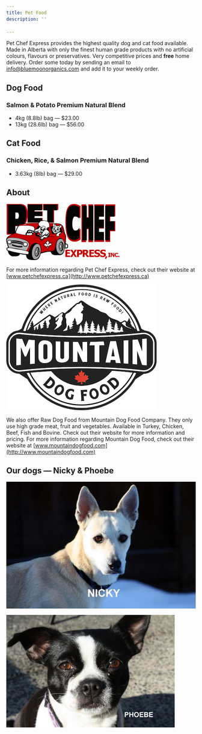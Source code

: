 ```yaml
---
title: Pet Food
description: ''

---
```

Pet Chef Express provides the highest quality dog and cat food available. Made in Alberta with only the finest human grade products with no artificial colours, flavours or preservatives. Very competitive prices and **free** home delivery. Order some today by sending an email to [info@bluemoonorganics.com](mailto:info@bluemoonorganics.com) and add it to your weekly order.

## Dog Food

### Salmon & Potato Premium Natural Blend

* 4kg (8.8lb) bag — $23.00
* 13kg (28.6lb) bag — $56.00

## Cat Food

### Chicken, Rice, & Salmon Premium Natural Blend

* 3.63kg (8lb) bag — $29.00

## About

![Pet Chef Express logo.](./uploads/petcheflogo1.gif "Pet Chef Express logo")

For more information regarding Pet Chef Express, check out their website at [www.petchefexpress.ca](http://www.petchefexpress.ca)

![Mountain Dog Food logo.](./uploads/newlogo.png "Mountain Dog Food logo")

We also offer Raw Dog Food from Mountain Dog Food Company. They only use high grade meat, fruit and vegetables. Available in Turkey, Chicken, Beef, Fish and Bovine. Check out their website for more information and pricing. For more information regarding Mountain Dog Food, check out their website at [www.mountaindogfood.com](http://www.mountaindogfood.com)

## Our dogs — Nicky & Phoebe

![Our dog Nicky.](./uploads/OurNick2.jpg "Our dog Nicky")

![Our dog Phoebe.](./uploads/phoebe2.jpg "Our dog Phoebe")